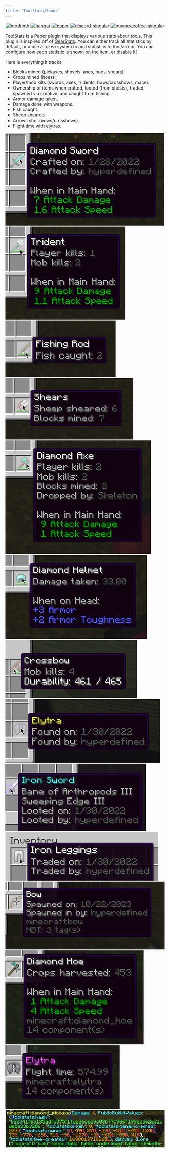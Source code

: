 ```yaml
---
title: "ToolStats/About"
---
```

<p align="center">
	<a href="https://modrinth.com/plugin/ToolStats"><img alt="modrinth" height="40" src="https://cdn.jsdelivr.net/npm/@intergrav/devins-badges@3/assets/compact/available/modrinth_vector.svg"></a>
	<a href="https://hangar.papermc.io/hyperdefined/ToolStats"><img alt="hangar" height="40" src="https://cdn.jsdelivr.net/npm/@intergrav/devins-badges@3/assets/compact/available/hangar_vector.svg"></a>
	<a href="https://papermc.io"><img alt="paper" height="40" src="https://cdn.jsdelivr.net/npm/@intergrav/devins-badges@3/assets/compact/supported/paper_vector.svg"></a>
	<a href="https://discord.gg/rJuQXVcJz8"><img alt="discord-singular" height="40" src="https://cdn.jsdelivr.net/npm/@intergrav/devins-badges@3/assets/compact/social/discord-singular_vector.svg"></a>
	<a href="https://buymeacoffee.com/hyperdefined"><img alt="buymeacoffee-singular" height="40" src="https://cdn.jsdelivr.net/npm/@intergrav/devins-badges@3/assets/compact/donate/buymeacoffee-singular_vector.svg"></a>
</p>

ToolStats is a Paper plugin that displays various stats about tools. This plugin is inspired off of [GearStats](https://www.spigotmc.org/resources/gearstats.12960/). You can either track all statistics by default, or a use a token system to add statistics to tool/armor. You can configure how each statistic is shown on the item, or disable it!

Here is everything it tracks:

- Blocks mined (pickaxes, shovels, axes, hoes, shears).
- Crops mined (hoes).
- Player/mob kills (swords, axes, tridents, bows/crossbows, mace).
- Ownership of items when crafted, looted (from chests), traded, spawned via creative, and caught from fishing.
- Armor damage taken.
- Damage done with weapons.
- Fish caught.
- Sheep sheared.
- Arrows shot (bows/crossbows).
- Flight time with elytras.

![Image](assets/image.png)
![Image](assets/image2.png)
![Image](assets/image3.png)
![Image](assets/image4.png)
![Image](assets/image5.png)
![Image](assets/image6.png)
![Image](assets/image7.png)
![Image](assets/image8.png)
![Image](assets/image9.png)
![Image](assets/image10.png)
![Image](assets/image11.png)
![Image](assets/image13.png)
![Image](assets/image14.png)
![Image](assets/image12.png)